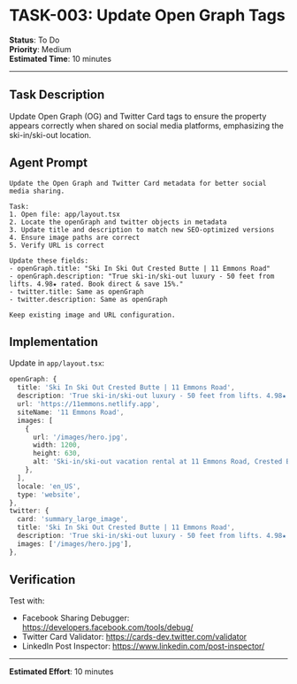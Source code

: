 # TASK-003: Update Open Graph Tags

**Status**: To Do  
**Priority**: Medium  
**Estimated Time**: 10 minutes

---

## Task Description

Update Open Graph (OG) and Twitter Card tags to ensure the property appears correctly when shared on social media platforms, emphasizing the ski-in/ski-out location.

## Agent Prompt

```
Update the Open Graph and Twitter Card metadata for better social media sharing.

Task:
1. Open file: app/layout.tsx
2. Locate the openGraph and twitter objects in metadata
3. Update title and description to match new SEO-optimized versions
4. Ensure image paths are correct
5. Verify URL is correct

Update these fields:
- openGraph.title: "Ski In Ski Out Crested Butte | 11 Emmons Road"
- openGraph.description: "True ski-in/ski-out luxury - 50 feet from lifts. 4.98★ rated. Book direct & save 15%."
- twitter.title: Same as openGraph
- twitter.description: Same as openGraph

Keep existing image and URL configuration.
```

## Implementation

Update in `app/layout.tsx`:

```typescript
openGraph: {
  title: 'Ski In Ski Out Crested Butte | 11 Emmons Road',
  description: 'True ski-in/ski-out luxury - 50 feet from lifts. 4.98★ rated. Book direct & save 15%.',
  url: 'https://11emmons.netlify.app',
  siteName: '11 Emmons Road',
  images: [
    {
      url: '/images/hero.jpg',
      width: 1200,
      height: 630,
      alt: 'Ski-in/ski-out vacation rental at 11 Emmons Road, Crested Butte',
    },
  ],
  locale: 'en_US',
  type: 'website',
},
twitter: {
  card: 'summary_large_image',
  title: 'Ski In Ski Out Crested Butte | 11 Emmons Road',
  description: 'True ski-in/ski-out luxury - 50 feet from lifts. 4.98★ rated. Book direct & save 15%.',
  images: ['/images/hero.jpg'],
},
```

## Verification

Test with:
- Facebook Sharing Debugger: https://developers.facebook.com/tools/debug/
- Twitter Card Validator: https://cards-dev.twitter.com/validator
- LinkedIn Post Inspector: https://www.linkedin.com/post-inspector/

---

**Estimated Effort**: 10 minutes
